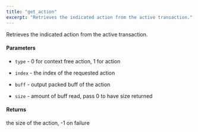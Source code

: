 ```yaml
---
title: "get_action"
excerpt: "Retrieves the indicated action from the active transaction."
---
```

Retrieves the indicated action from the active transaction.

#### Parameters
* `type` - 0 for context free action, 1 for action 

* `index` - the index of the requested action 

* `buff` - output packed buff of the action 

* `size` - amount of buff read, pass 0 to have size returned 

#### Returns
the size of the action, -1 on failure